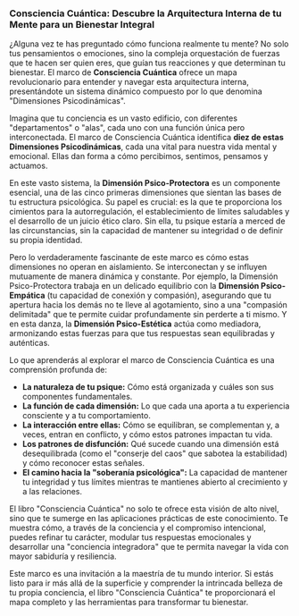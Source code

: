 ### Consciencia Cuántica: Descubre la Arquitectura Interna de tu Mente para un Bienestar Integral
¿Alguna vez te has preguntado cómo funciona realmente tu mente? No solo tus pensamientos o emociones, sino la compleja orquestación de fuerzas que te hacen ser quien eres, que guían tus reacciones y que determinan tu bienestar. El marco de **Consciencia Cuántica** ofrece un mapa revolucionario para entender y navegar esta arquitectura interna, presentándote un sistema dinámico compuesto por lo que denomina "Dimensiones Psicodinámicas".

Imagina que tu conciencia es un vasto edificio, con diferentes "departamentos" o "alas", cada uno con una función única pero interconectada. El marco de Consciencia Cuántica identifica **diez de estas Dimensiones Psicodinámicas**, cada una vital para nuestra vida mental y emocional. Ellas dan forma a cómo percibimos, sentimos, pensamos y actuamos.

En este vasto sistema, la **Dimensión Psico-Protectora** es un componente esencial, una de las cinco primeras dimensiones que sientan las bases de tu estructura psicológica. Su papel es crucial: es la que te proporciona los cimientos para la autorregulación, el establecimiento de límites saludables y el desarrollo de un juicio ético claro. Sin ella, tu psique estaría a merced de las circunstancias, sin la capacidad de mantener su integridad o de definir su propia identidad.

Pero lo verdaderamente fascinante de este marco es cómo estas dimensiones no operan en aislamiento. Se interconectan y se influyen mutuamente de manera dinámica y constante. Por ejemplo, la Dimensión Psico-Protectora trabaja en un delicado equilibrio con la **Dimensión Psico-Empática** (tu capacidad de conexión y compasión), asegurando que tu apertura hacia los demás no te lleve al agotamiento, sino a una "compasión delimitada" que te permite cuidar profundamente sin perderte a ti mismo. Y en esta danza, la **Dimensión Psico-Estética** actúa como mediadora, armonizando estas fuerzas para que tus respuestas sean equilibradas y auténticas.

Lo que aprenderás al explorar el marco de Consciencia Cuántica es una comprensión profunda de:
*   **La naturaleza de tu psique:** Cómo está organizada y cuáles son sus componentes fundamentales.
*   **La función de cada dimensión:** Lo que cada una aporta a tu experiencia consciente y a tu comportamiento.
*   **La interacción entre ellas:** Cómo se equilibran, se complementan y, a veces, entran en conflicto, y cómo estos patrones impactan tu vida.
*   **Los patrones de disfunción:** Qué sucede cuando una dimensión está desequilibrada (como el "conserje del caos" que sabotea la estabilidad) y cómo reconocer estas señales.
*   **El camino hacia la "soberanía psicológica":** La capacidad de mantener tu integridad y tus límites mientras te mantienes abierto al crecimiento y a las relaciones.

El libro "Consciencia Cuántica" no solo te ofrece esta visión de alto nivel, sino que te sumerge en las aplicaciones prácticas de este conocimiento. Te muestra cómo, a través de la conciencia y el compromiso intencional, puedes refinar tu carácter, modular tus respuestas emocionales y desarrollar una "conciencia integradora" que te permita navegar la vida con mayor sabiduría y resiliencia.

Este marco es una invitación a la maestría de tu mundo interior. Si estás listo para ir más allá de la superficie y comprender la intrincada belleza de tu propia conciencia, el libro "Consciencia Cuántica" te proporcionará el mapa completo y las herramientas para transformar tu bienestar.